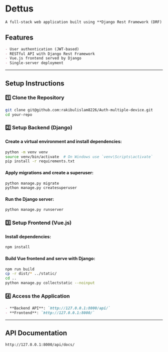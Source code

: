# Dettus

```markdown
A full-stack web application built using **Django Rest Framework (DRF) for the backend** and **Vue.js for the frontend**, hosted on a single server.
```

## Features
```markdown
- User authentication (JWT-based)
- RESTful API with Django Rest Framework
- Vue.js frontend served by Django
- Single-server deployment
```

---

## Setup Instructions

### 1️⃣ Clone the Repository
```sh
git clone git@github.com:rakibulislam8226/Auth-multiple-device.git
cd your-repo
```

### 2️⃣ Setup Backend (Django)

#### Create a virtual environment and install dependencies:
```sh
python -m venv venv
source venv/bin/activate  # On Windows use `venv\Scripts\activate`
pip install -r requirements.txt
```

#### Apply migrations and create a superuser:
```sh
python manage.py migrate
python manage.py createsuperuser
```

#### Run the Django server:
```sh
python manage.py runserver
```

### 3️⃣ Setup Frontend (Vue.js)

#### Install dependencies:
```sh
npm install
```

#### Build Vue frontend and serve with Django:
```sh
npm run build
cp -r dist/* ../static/
cd ..
python manage.py collectstatic --noinput
```

### 4️⃣ Access the Application
```markdown
- **Backend API**: `http://127.0.0.1:8000/api/`
- **Frontend**: `http://127.0.0.1:8000/`
```

---

## API Documentation
```sh
http://127.0.0.1:8000/api/docs/
```



